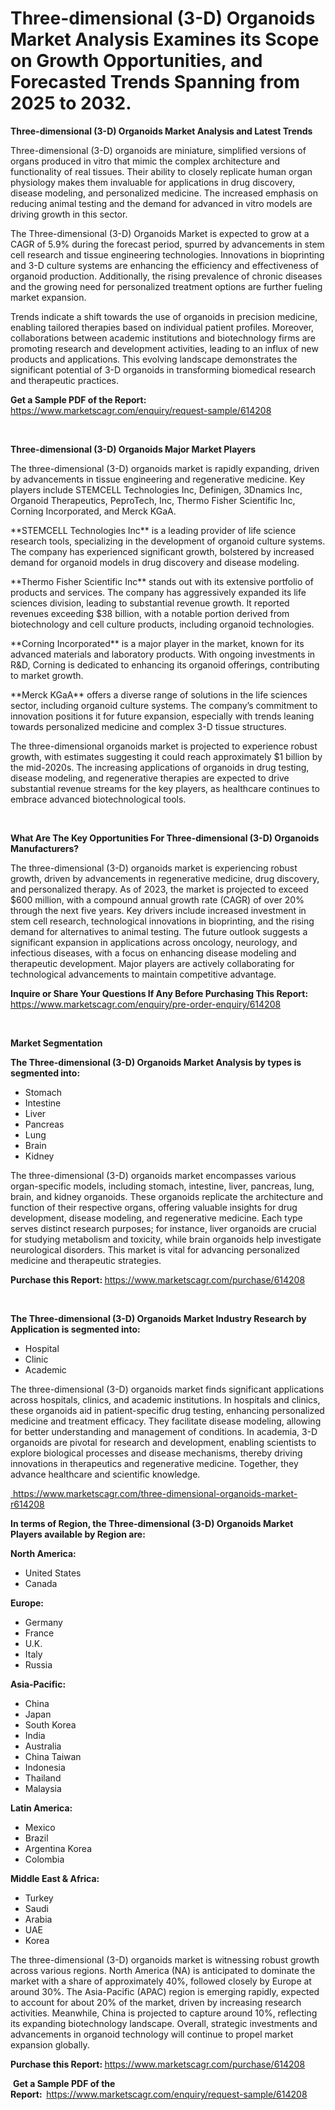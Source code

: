 <p><h1>Three-dimensional (3-D) Organoids Market Analysis Examines its Scope on Growth Opportunities, and Forecasted Trends Spanning from 2025 to 2032.</h1></p><p><strong>Three-dimensional (3-D) Organoids Market Analysis and Latest Trends</strong></p>
<p><p>Three-dimensional (3-D) organoids are miniature, simplified versions of organs produced in vitro that mimic the complex architecture and functionality of real tissues. Their ability to closely replicate human organ physiology makes them invaluable for applications in drug discovery, disease modeling, and personalized medicine. The increased emphasis on reducing animal testing and the demand for advanced in vitro models are driving growth in this sector. </p><p>The Three-dimensional (3-D) Organoids Market is expected to grow at a CAGR of 5.9% during the forecast period, spurred by advancements in stem cell research and tissue engineering technologies. Innovations in bioprinting and 3-D culture systems are enhancing the efficiency and effectiveness of organoid production. Additionally, the rising prevalence of chronic diseases and the growing need for personalized treatment options are further fueling market expansion. </p><p>Trends indicate a shift towards the use of organoids in precision medicine, enabling tailored therapies based on individual patient profiles. Moreover, collaborations between academic institutions and biotechnology firms are promoting research and development activities, leading to an influx of new products and applications. This evolving landscape demonstrates the significant potential of 3-D organoids in transforming biomedical research and therapeutic practices.</p></p>
<p><strong>Get a Sample PDF of the Report:&nbsp;</strong> <a href="https://www.marketscagr.com/enquiry/request-sample/614208?utm_campaign=2004&utm_medium=2&utm_source=Github&utm_content=ia&utm_term=14042025&utm_id=three-dimensional-3-d-organoids">https://www.marketscagr.com/enquiry/request-sample/614208</a></p>
<p>&nbsp;</p>
<p><strong>Three-dimensional (3-D) Organoids Major Market Players</strong></p>
<p><p>The three-dimensional (3-D) organoids market is rapidly expanding, driven by advancements in tissue engineering and regenerative medicine. Key players include STEMCELL Technologies Inc, Definigen, 3Dnamics Inc, Organoid Therapeutics, PeproTech, Inc, Thermo Fisher Scientific Inc, Corning Incorporated, and Merck KGaA.</p><p>**STEMCELL Technologies Inc** is a leading provider of life science research tools, specializing in the development of organoid culture systems. The company has experienced significant growth, bolstered by increased demand for organoid models in drug discovery and disease modeling.</p><p>**Thermo Fisher Scientific Inc** stands out with its extensive portfolio of products and services. The company has aggressively expanded its life sciences division, leading to substantial revenue growth. It reported revenues exceeding $38 billion, with a notable portion derived from biotechnology and cell culture products, including organoid technologies.</p><p>**Corning Incorporated** is a major player in the market, known for its advanced materials and laboratory products. With ongoing investments in R&D, Corning is dedicated to enhancing its organoid offerings, contributing to market growth.</p><p>**Merck KGaA** offers a diverse range of solutions in the life sciences sector, including organoid culture systems. The company’s commitment to innovation positions it for future expansion, especially with trends leaning towards personalized medicine and complex 3-D tissue structures.</p><p>The three-dimensional organoids market is projected to experience robust growth, with estimates suggesting it could reach approximately $1 billion by the mid-2020s. The increasing applications of organoids in drug testing, disease modeling, and regenerative therapies are expected to drive substantial revenue streams for the key players, as healthcare continues to embrace advanced biotechnological tools.</p></p>
<p>&nbsp;</p>
<p><strong>What Are The Key Opportunities For Three-dimensional (3-D) Organoids Manufacturers?</strong></p>
<p><p>The three-dimensional (3-D) organoids market is experiencing robust growth, driven by advancements in regenerative medicine, drug discovery, and personalized therapy. As of 2023, the market is projected to exceed $600 million, with a compound annual growth rate (CAGR) of over 20% through the next five years. Key drivers include increased investment in stem cell research, technological innovations in bioprinting, and the rising demand for alternatives to animal testing. The future outlook suggests a significant expansion in applications across oncology, neurology, and infectious diseases, with a focus on enhancing disease modeling and therapeutic development. Major players are actively collaborating for technological advancements to maintain competitive advantage.</p></p>
<p><strong>Inquire or Share Your Questions If Any Before Purchasing This Report:</strong> <a href="https://www.marketscagr.com/enquiry/pre-order-enquiry/614208?utm_campaign=2004&utm_medium=2&utm_source=Github&utm_content=ia&utm_term=14042025&utm_id=three-dimensional-3-d-organoids">https://www.marketscagr.com/enquiry/pre-order-enquiry/614208</a></p>
<p>&nbsp;</p>
<p><strong>Market Segmentation</strong></p>
<p><strong>The Three-dimensional (3-D) Organoids Market Analysis by types is segmented into:</strong></p>
<p><ul><li>Stomach</li><li>Intestine</li><li>Liver</li><li>Pancreas</li><li>Lung</li><li>Brain</li><li>Kidney</li></ul></p>
<p><p>The three-dimensional (3-D) organoids market encompasses various organ-specific models, including stomach, intestine, liver, pancreas, lung, brain, and kidney organoids. These organoids replicate the architecture and function of their respective organs, offering valuable insights for drug development, disease modeling, and regenerative medicine. Each type serves distinct research purposes; for instance, liver organoids are crucial for studying metabolism and toxicity, while brain organoids help investigate neurological disorders. This market is vital for advancing personalized medicine and therapeutic strategies.</p></p>
<p><strong>Purchase this Report:&nbsp;</strong><a href="https://www.marketscagr.com/purchase/614208?utm_campaign=2004&utm_medium=2&utm_source=Github&utm_content=ia&utm_term=14042025&utm_id=three-dimensional-3-d-organoids">https://www.marketscagr.com/purchase/614208</a></p>
<p>&nbsp;</p>
<p><strong>The Three-dimensional (3-D) Organoids Market Industry Research by Application is segmented into:</strong></p>
<p><ul><li>Hospital</li><li>Clinic</li><li>Academic</li></ul></p>
<p><p>The three-dimensional (3-D) organoids market finds significant applications across hospitals, clinics, and academic institutions. In hospitals and clinics, these organoids aid in patient-specific drug testing, enhancing personalized medicine and treatment efficacy. They facilitate disease modeling, allowing for better understanding and management of conditions. In academia, 3-D organoids are pivotal for research and development, enabling scientists to explore biological processes and disease mechanisms, thereby driving innovations in therapeutics and regenerative medicine. Together, they advance healthcare and scientific knowledge.</p></p>
<p><a href="https://www.marketscagr.com/three-dimensional-organoids-market-r614208?utm_campaign=2004&utm_medium=2&utm_source=Github&utm_content=ia&utm_term=14042025&utm_id=three-dimensional-3-d-organoids">&nbsp;https://www.marketscagr.com/three-dimensional-organoids-market-r614208</a></p>
<p><strong>In terms of Region, the Three-dimensional (3-D) Organoids Market Players available by Region are:</strong></p>
<p>
    <p> <strong> North America: </strong>
        <ul>
            <li>United States</li>
            <li>Canada</li>
        </ul>
        </p> 
    <p> <strong> Europe: </strong>
        <ul>
            <li>Germany</li>
            <li>France</li>
            <li>U.K.</li>
            <li>Italy</li>
            <li>Russia</li>
        </ul>
        </p> 
    <p> <strong> Asia-Pacific: </strong>
        <ul>
            <li>China</li>
            <li>Japan</li>
            <li>South Korea</li>
            <li>India</li>
            <li>Australia</li>
            <li>China Taiwan</li>
            <li>Indonesia</li>
            <li>Thailand</li>
            <li>Malaysia</li>
        </ul>
        </p> 
    <p> <strong> Latin America: </strong>
        <ul>
            <li>Mexico</li>
            <li>Brazil</li>
            <li>Argentina Korea</li>
            <li>Colombia</li>
        </ul>
        </p> 
    <p> <strong> Middle East & Africa: </strong>
        <ul>
            <li>Turkey</li>
            <li>Saudi</li>
            <li>Arabia</li>
            <li>UAE</li>
            <li>Korea</li>
        </ul>
    </p>
    </p>
<p><p>The three-dimensional (3-D) organoids market is witnessing robust growth across various regions. North America (NA) is anticipated to dominate the market with a share of approximately 40%, followed closely by Europe at around 30%. The Asia-Pacific (APAC) region is emerging rapidly, expected to account for about 20% of the market, driven by increasing research activities. Meanwhile, China is projected to capture around 10%, reflecting its expanding biotechnology landscape. Overall, strategic investments and advancements in organoid technology will continue to propel market expansion globally.</p></p>
<p><strong>Purchase this Report: </strong><a href="https://www.marketscagr.com/purchase/614208?utm_campaign=2004&utm_medium=2&utm_source=Github&utm_content=ia&utm_term=14042025&utm_id=three-dimensional-3-d-organoids">https://www.marketscagr.com/purchase/614208</a></p>
<p>&nbsp;<strong>Get a Sample PDF of the Report:&nbsp;&nbsp;</strong><a href="https://www.marketscagr.com/enquiry/request-sample/614208?utm_campaign=2004&utm_medium=2&utm_source=Github&utm_content=ia&utm_term=14042025&utm_id=three-dimensional-3-d-organoids">https://www.marketscagr.com/enquiry/request-sample/614208</a></p>
<p><strong></strong></p>
<p><p></p><p></p><p></p></p>